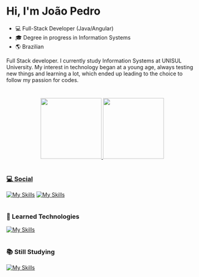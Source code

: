 # Hi, I'm João Pedro

- 💻 Full-Stack Developer (Java/Angular)
- ‍🎓 Degree in progress in Information Systems
- 🌎 Brazilian

Full Stack developer. I currently study Information Systems at UNISUL University. My interest in technology began at a young age, always testing new things and learning a lot, which ended up leading to the choice to follow my passion for codes.

#

<div align="center">
  <a href="https://github.com/jternesconte">
  <img height="160em" src="https://github-readme-stats.vercel.app/api?username=jternesconte&show_icons=true&theme=dracula&include_all_commits=true&count_private=true"/>
  <img height="160em" src="https://github-readme-stats.vercel.app/api/top-langs/?username=jternesconte&layout=compact&langs_count=7&theme=dracula"/>
</div>

#

### 💻 Social

[![My Skills](https://skillicons.dev/icons?i=instagram)](https://www.instagram.com/jternesconte/)
[![My Skills](https://skillicons.dev/icons?i=linkedin)](https://www.linkedin.com/in/jo%C3%A3o-pedro-ternes-conte/)

#

### 🧠 Learned Technologies

[![My Skills](https://skillicons.dev/icons?i=spring,java,angular,ts,postgres,git,react,js,html,css)](https://skillicons.dev)
    

#

### 📚 Still Studying
[![My Skills](https://skillicons.dev/icons?i=nodejs)](https://skillicons.dev)

#
